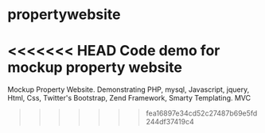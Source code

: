 propertywebsite
===============

<<<<<<< HEAD
Code demo for mockup property website
=======
Mockup Property Website. Demonstrating PHP, mysql, Javascript, jquery, Html, Css, Twitter's Bootstrap, Zend Framework, Smarty Templating. MVC 
>>>>>>> fea16897e34cd52c27487b69e5fd244df37419c4
